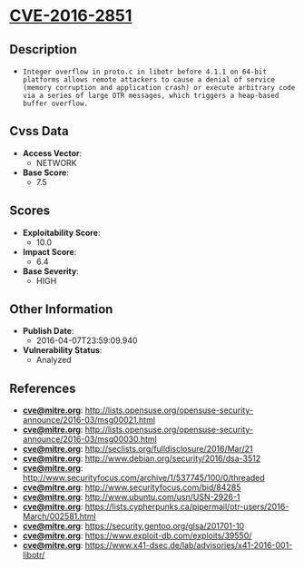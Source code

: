 
# [CVE-2016-2851](http://lists.opensuse.org/opensuse-security-announce/2016-03/msg00021.html)

## Description

- `Integer overflow in proto.c in libotr before 4.1.1 on 64-bit platforms allows remote attackers to cause a denial of service (memory corruption and application crash) or execute arbitrary code via a series of large OTR messages, which triggers a heap-based buffer overflow.`

## Cvss Data

- **Access Vector**:
  - NETWORK
- **Base Score**:
  - 7.5

## Scores

- **Exploitability Score**:
  - 10.0
- **Impact Score**:
  - 6.4
- **Base Severity**:
  - HIGH

## Other Information

- **Publish Date**:
  - 2016-04-07T23:59:09.940
- **Vulnerability Status**:
  - Analyzed

## References

- **cve@mitre.org**: http://lists.opensuse.org/opensuse-security-announce/2016-03/msg00021.html
- **cve@mitre.org**: http://lists.opensuse.org/opensuse-security-announce/2016-03/msg00030.html
- **cve@mitre.org**: http://seclists.org/fulldisclosure/2016/Mar/21
- **cve@mitre.org**: http://www.debian.org/security/2016/dsa-3512
- **cve@mitre.org**: http://www.securityfocus.com/archive/1/537745/100/0/threaded
- **cve@mitre.org**: http://www.securityfocus.com/bid/84285
- **cve@mitre.org**: http://www.ubuntu.com/usn/USN-2926-1
- **cve@mitre.org**: https://lists.cypherpunks.ca/pipermail/otr-users/2016-March/002581.html
- **cve@mitre.org**: https://security.gentoo.org/glsa/201701-10
- **cve@mitre.org**: https://www.exploit-db.com/exploits/39550/
- **cve@mitre.org**: https://www.x41-dsec.de/lab/advisories/x41-2016-001-libotr/
